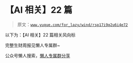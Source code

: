 # 【AI 相关】22 篇

> 原文：[`www.yuque.com/for_lazy/wind/rsp17i9q2u6i4e72`](https://www.yuque.com/for_lazy/wind/rsp17i9q2u6i4e72)

以下为：【AI 相关】22 篇相关风向标

完整生财周报见懒人专属群~

公众号懒人搜索，[懒人专属群分享](https://lazybook.fun/#/blog/group)